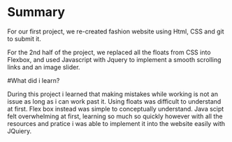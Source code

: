# Summary
For our first project, we re-created fashion website using Html, CSS and git to submit it.

For the 2nd half of the project, we replaced all the floats from CSS into Flexbox, and used Javascript with Jquery to implement a smooth scrolling links and an image slider.

#What did i learn?

During this project i learned that making mistakes while working is not an issue as long as i can work past it. Using floats was difficult to understand at first. Flex box instead was simple to conceptually understand.  Java scipt felt overwhelming at first, learning so much so quickly however with all the resources and pratice i was able to implement it into the website easily with JQuiery. 

